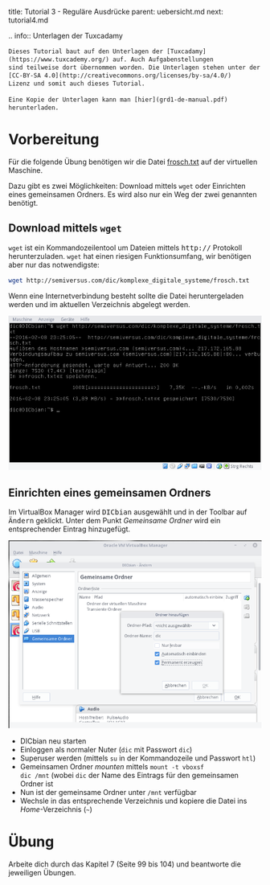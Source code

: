 title: Tutorial 3 - Reguläre Ausdrücke
parent: uebersicht.md
next: tutorial4.md

.. info:: Unterlagen der Tuxcadamy

    Dieses Tutorial baut auf den Unterlagen der [Tuxcadamy](https://www.tuxcademy.org/) auf. Auch Aufgabenstellungen
    sind teilweise dort übernommen worden. Die Unterlagen stehen unter der [CC-BY-SA 4.0](http://creativecommons.org/licenses/by-sa/4.0/)
    Lizenz und somit auch dieses Tutorial.

    Eine Kopie der Unterlagen kann man [hier](grd1-de-manual.pdf) herunterladen.

# Vorbereitung

Für die folgende Übung benötigen wir die Datei [frosch.txt](frosch.txt) auf der virtuellen Maschine.

Dazu gibt es zwei Möglichkeiten: Download mittels <code>wget</code> oder Einrichten eines gemeinsamen Ordners. Es wird also nur
ein Weg der zwei genannten benötigt.

## Download mittels <code>wget</code>
<code>wget</code> ist ein Kommandozeilentool um Dateien mittels <samp>http://</samp> Protokoll herunterzuladen. <code>wget</code> hat einen riesigen
Funktionsumfang, wir benötigen aber nur das notwendigste:

```bash
wget http://semiversus.com/dic/komplexe_digitale_systeme/frosch.txt
```

Wenn eine Internetverbindung besteht sollte die Datei heruntergeladen werden und im aktuellen Verzeichnis abgelegt werden.

![Download mittels wget](tutorial_wget.png)

## Einrichten eines gemeinsamen Ordners

Im VirtualBox Manager wird <samp>DICbian</samp> ausgewählt und in der Toolbar auf <samp>Ändern</samp> geklickt. Unter dem Punkt
*Gemeinsame Ordner* wird ein entsprechender Eintrag hinzugefügt.

![Gemeinsamer Ordner](tutorial_shared_folder.png)

* DICbian neu starten
* Einloggen als normaler Nuter (<code>dic</code> mit Passwort <code>dic</code>)
* Superuser werden (mittels <code>su</code> in der Kommandozeile und Passwort <code>htl</code>)
* Gemeinsamen Ordner *mounten* mittels <code>mount -t vboxsf dic /mnt</code> (wobei <code>dic</code> der Name des Eintrags für den gemeinsamen Ordner ist
* Nun ist der gemeinsame Ordner unter <code>/mnt</code> verfügbar
* Wechsle in das entsprechende Verzeichnis und kopiere die Datei ins *Home*-Verzeichnis (<code>~</code>)

# Übung

Arbeite dich durch das Kapitel 7 (Seite 99 bis 104) und beantworte die jeweiligen Übungen.
